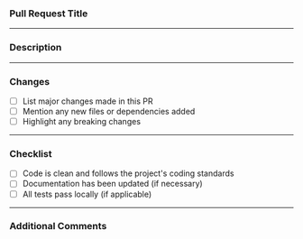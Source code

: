 ### Pull Request Title
<!-- Provide a concise and descriptive title for your pull request. -->

---

### Description
<!-- Describe what changes are being made and why. Explain the problem this PR solves or the feature it adds. -->

---

### Changes
- [ ] List major changes made in this PR
- [ ] Mention any new files or dependencies added
- [ ] Highlight any breaking changes

---

### Checklist
- [ ] Code is clean and follows the project's coding standards
- [ ] Documentation has been updated (if necessary)
- [ ] All tests pass locally (if applicable)

---

### Additional Comments
<!-- Add any additional notes or context that reviewers should be aware of -->
